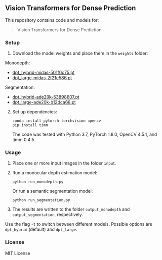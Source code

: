 ## Vision Transformers for Dense Prediction

This repository contains code and models for:

> Vision Transformers for Dense Prediction  

### Setup 

1) Download the model weights and place them in the `weights` folder:

Monodepth:
- [dpt_hybrid-midas-501f0c75.pt](https://drive.google.com/file/d/1chxMbP7X-VQL3MfkTqkoggApMaI_d8Ow/view?usp=sharing)
- [dpt_large-midas-2f21e586.pt](https://drive.google.com/file/d/1Jqe8eSWrCWUa58yMHUPSDvNCQ7nchCio/view?usp=sharing)

Segmentation:
 - [dpt_hybrid-ade20k-53898607.pt](https://drive.google.com/file/d/1h1V0c1zcDOJFB-xIiJXJ4aprQKIj0b9y/view?usp=sharing)
 - [dpt_large-ade20k-b12dca68.pt](https://drive.google.com/file/d/15EemBa0iKHkQsBpQLt0G0YQbK1q9qO-7/view?usp=sharing)
 
2) Set up dependencies: 

    ```shell
    conda install pytorch torchvision opencv 
    pip install timm
    ```

   The code was tested with Python 3.7, PyTorch 1.8.0, OpenCV 4.5.1, and timm 0.4.5

    
### Usage 

1) Place one or more input images in the folder `input`.

2) Run a monocular depth estimation model:

    ```shell
    python run_monodepth.py
    ```

    Or run a semantic segmentation model:

    ```shell
    python run_segmentation.py
    ```

3) The results are written to the folder `output_monodepth` and `output_segmentation`, respectively.

Use the flag `-t` to switch between different models. Possible options are `dpt_hybrid` (default) and `dpt_large`.

### License 

MIT License 
